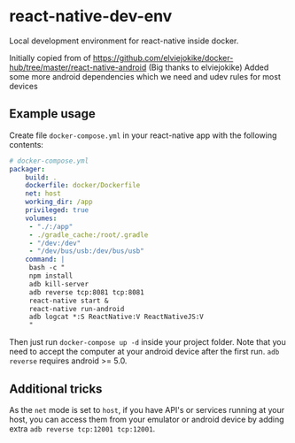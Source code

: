 react-native-dev-env
====================

Local development environment for react-native inside docker.

Initially copied from of https://github.com/elviejokike/docker-hub/tree/master/react-native-android (Big thanks to elviejokike)
Added some more android dependencies which we need and udev rules for most devices

Example usage
--------------------

Create file `docker-compose.yml` in your react-native app with the following contents:
``` yaml
# docker-compose.yml
packager:
    build: .
    dockerfile: docker/Dockerfile
    net: host
    working_dir: /app
    privileged: true
    volumes:
     - "./:/app"
     - ./gradle_cache:/root/.gradle
     - "/dev:/dev"
     - "/dev/bus/usb:/dev/bus/usb"
    command: |
     bash -c "
     npm install
     adb kill-server
     adb reverse tcp:8081 tcp:8081
     react-native start &
     react-native run-android
     adb logcat *:S ReactNative:V ReactNativeJS:V
     "
```

Then just run `docker-compose up -d` inside your project folder.
Note that you need to accept the computer at your android device after the first run.
`adb reverse` requires android >= 5.0.

Additional tricks
---------------------

As the `net` mode is set to `host`, if you have API's or services running at your host, you can access them from your emulator or android device by adding extra `adb reverse tcp:12001 tcp:12001`.
